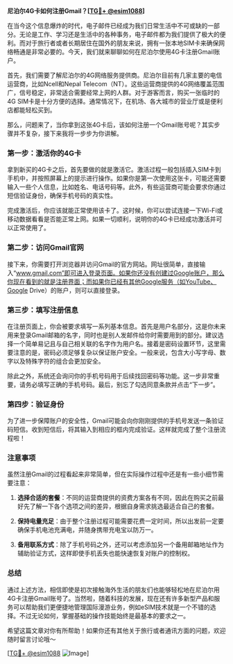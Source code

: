 **尼泊尔4G卡如何注册Gmail？[[TG💪+ @esim1088](https://t.me/s/esim1088)]**

在当今这个信息爆炸的时代，电子邮件已经成为我们日常生活中不可或缺的一部分。无论是工作、学习还是生活中的各种事务，电子邮件都为我们提供了极大的便利。而对于旅行者或者长期居住在国外的朋友来说，拥有一张本地SIM卡来确保网络畅通是非常必要的。今天，我们就来聊聊如何在尼泊尔使用4G卡注册Gmail账户。

首先，我们需要了解尼泊尔的4G网络服务提供商。尼泊尔目前有几家主要的电信运营商，比如Ncell和Nepal Telecom（NT）。这些运营商提供的4G网络覆盖范围广，信号稳定，非常适合需要经常上网的人群。对于游客而言，购买一张临时的4G SIM卡是十分方便的选择。通常情况下，在机场、各大城市的营业厅或是便利店都能轻松买到。

那么，问题来了，当你拿到这张4G卡后，该如何注册一个Gmail账号呢？其实步骤并不复杂，接下来我将一步步为你讲解。

### 第一步：激活你的4G卡

拿到新买的4G卡之后，首先要做的就是激活它。激活过程一般包括插入SIM卡到手机中，并按照屏幕上的提示进行操作。如果你是第一次使用这张卡，可能还需要输入一些个人信息，比如姓名、电话号码等。此外，有些运营商可能会要求你通过短信验证身份，确保手机号码的真实性。

完成激活后，你应该就能正常使用该卡了。这时候，你可以尝试连接一下Wi-Fi或移动数据看看是否能正常上网。如果一切顺利，说明你的4G卡已经成功激活并可以正常使用了。

### 第二步：访问Gmail官网

接下来，你需要打开浏览器并访问Gmail的官方网站。网址很简单，直接输入“www.gmail.com”即可进入登录页面。如果你还没有创建过Google账户，那么你现在看到的就是注册界面；而如果你已经有其他Google服务（如YouTube、Google Drive）的账户，则可以直接登录。

### 第三步：填写注册信息

在注册页面上，你会被要求填写一系列基本信息。首先是用户名部分，这是你未来用来登录Gmail邮箱的名字，同时也是别人发邮件给你时需要用到的部分。建议选择一个简单易记且与自己相关联的名字作为用户名。接着是密码设置环节，这里需要注意的是，密码必须足够复杂以保证账户安全。一般来说，包含大小写字母、数字以及特殊字符的组合会更加安全。

除此之外，系统还会询问你的手机号码用于后续找回密码等功能。这一步非常重要，请务必填写正确的手机号码。最后，别忘了勾选同意条款并点击“下一步”。

### 第四步：验证身份

为了进一步保障账户的安全性，Gmail可能会向你刚刚提供的手机号发送一条验证码短信。收到短信后，将其输入到相应的框内完成验证。这样就完成了整个注册流程啦！

### 注意事项

虽然注册Gmail的过程看起来非常简单，但在实际操作过程中还是有一些小细节需要注意：

1. **选择合适的套餐**：不同的运营商提供的资费方案各有不同，因此在购买之前最好先了解一下各个选项之间的差异，根据自身需求挑选最适合自己的套餐。
   
2. **保持电量充足**：由于整个注册过程可能需要花费一定时间，所以出发前一定要确保手机电池充满电，并随身携带充电宝以防万一。
   
3. **备用联系方式**：除了手机号码之外，还可以考虑添加另一个备用邮箱地址作为辅助验证方式，这样即使手机丢失也能快速恢复对账户的控制权。

### 总结

通过上述方法，相信即使是初次接触海外生活的朋友们也能够轻松地在尼泊尔用4G卡注册Gmail账号了。当然啦，随着科技的发展，现在还有许多新型产品和服务可以帮助我们更便捷地管理国际漫游业务，例如eSIM技术就是一个不错的选择。不过无论如何，掌握基础的操作技能始终是最基本的要求之一。

希望这篇文章对你有所帮助！如果你还有其他关于旅行或者通讯方面的问题，欢迎随时留言讨论哦～

[[TG💪+ @esim1088](https://t.me/s/esim1088) ![Image](https://i.postimg.cc/4NQfJmqS/Snipaste-2025-05-13-00-14-12.png)]